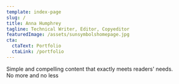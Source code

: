 ```yaml
---
template: index-page
slug: /
title: Anna Humphrey
tagline: Technical Writer, Editor, Copyeditor
featuredImage: /assets/sunsymbolshomepage.jpg
cta:
  ctaText: Portfolio
  ctaLink: /portfolio
---
```


Simple and compelling content that exactly meets readers' needs. 
<br>
No more and no less

